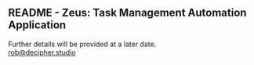 ## README - Zeus: Task Management Automation Application

Further details will be provided at a later date.  
rob@decipher.studio
